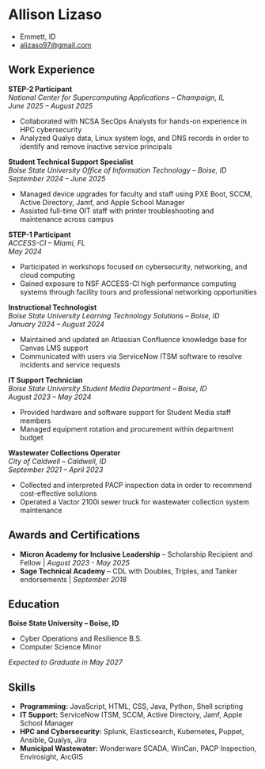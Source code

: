 <link rel="stylesheet" href="./style.css">

# Allison Lizaso

- Emmett, ID
- [alizaso97@gmail.com](mailto:alizaso97@gmail.com)

## Work Experience

**STEP-2 Participant**  
*National Center for Supercomputing Applications – Champaign, IL*  
*June 2025 – August 2025*  
- Collaborated with NCSA SecOps Analysts for hands-on experience in HPC cybersecurity  
- Analyzed Qualys data, Linux system logs, and DNS records in order to identify and remove inactive service principals

**Student Technical Support Specialist**  
*Boise State University Office of Information Technology – Boise, ID*  
*September 2024 – June 2025*  
- Managed device upgrades for faculty and staff using PXE Boot, SCCM, Active Directory, Jamf, and Apple School Manager
- Assisted full-time OIT staff with printer troubleshooting and maintenance across campus

**STEP-1 Participant**  
*ACCESS-CI – Miami, FL*  
*May 2024*  
- Participated in workshops focused on cybersecurity, networking, and cloud computing
- Gained exposure to NSF ACCESS-CI high performance computing systems through facility tours and professional networking opportunities

**Instructional Technologist**  
*Boise State University Learning Technology Solutions – Boise, ID*  
*January 2024 – August 2024*  
- Maintained and updated an Atlassian Confluence knowledge base for Canvas LMS support  
- Communicated with users via ServiceNow ITSM software to resolve incidents and service requests

**IT Support Technician**  
*Boise State University Student Media Department – Boise, ID*  
*August 2023 – May 2024*  
- Provided hardware and software support for Student Media staff members
- Managed equipment rotation and procurement within department budget

**Wastewater Collections Operator**  
*City of Caldwell – Caldwell, ID*  
*September 2021 – April 2023*  
- Collected and interpreted PACP inspection data in order to recommend cost-effective solutions
- Operated a Vactor 2100i sewer truck for wastewater collection system maintenance

## Awards and Certifications

- **Micron Academy for Inclusive Leadership** – Scholarship Recipient and Fellow | *August 2023 - May 2025*  
- **Sage Technical Academy** – CDL with Doubles, Triples, and Tanker endorsements | *September 2018*

## Education

**Boise State University – Boise, ID**  
- Cyber Operations and Resilience B.S. 
- Computer Science Minor

*Expected to Graduate in May 2027*

## Skills

- **Programming:** JavaScript, HTML, CSS, Java, Python, Shell scripting
- **IT Support:** ServiceNow ITSM, SCCM, Active Directory, Jamf, Apple School Manager  
- **HPC and Cybersecurity:** Splunk, Elasticsearch, Kubernetes, Puppet, Ansible, Qualys, Jira
- **Municipal Wastewater:** Wonderware SCADA, WinCan, PACP Inspection, Envirosight, ArcGIS

